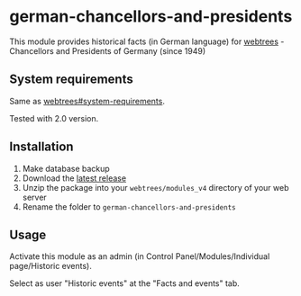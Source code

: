 ﻿# german-chancellors-and-presidents
This module provides historical facts (in German language) for [webtrees](https://www.webtrees.net/) - Chancellors and Presidents of Germany (since 1949)

## System requirements
Same as [webtrees#system-requirements](https://github.com/fisharebest/webtrees#system-requirements).

Tested with 2.0 version.

## Installation
1. Make database backup
1. Download the [latest release](https://github.com/hartenthaler/german-chancellors-and-presidents/releases/latest)
1. Unzip the package into your `webtrees/modules_v4` directory of your web server
1. Rename the folder to `german-chancellors-and-presidents`

## Usage
Activate this module as an admin (in Control Panel/Modules/Individual page/Historic events).

Select as user "Historic events" at the "Facts and events" tab. 
